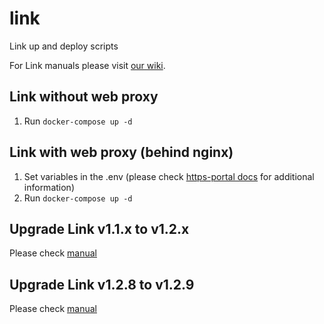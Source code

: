 # link
Link up and deploy scripts

For Link manuals please visit [our wiki](https://wiki.bas-ip.com/basiplink/ru/bas-ip-link-2753556.html).

## Link without web proxy
1. Run `docker-compose up -d`

## Link with web proxy (behind nginx)
1. Set variables in the .env (please check [https-portal docs](https://hub.docker.com/r/steveltn/https-portal/) for additional information)
2. Run `docker-compose up -d`

## Upgrade Link v1.1.x to v1.2.x

Please check [manual](./upgrade-link-v1.1.x)

## Upgrade Link v1.2.8 to v1.2.9

Please check [manual](./upgrade-link-v1.2.8-v1.2.9)
